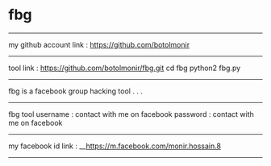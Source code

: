 # fbg
______
my github account link : https://github.com/botolmonir
______
tool link : https://github.com/botolmonir/fbg.git
cd fbg
python2 fbg.py
______
fbg is a facebook group hacking tool . . .
______
fbg tool 
username : contact with me on facebook
password : contact with me on facebook
______
my facebook id link :
__https://m.facebook.com/monir.hossain.8
______
